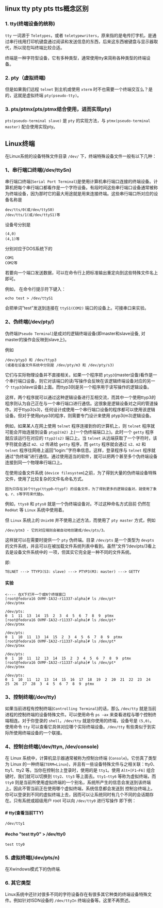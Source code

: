 ## linux tty pty pts tts概念区别

### 1. tty(终端设备的统称)
`tty` 一词源于 `Teletypes`，或者 `teletypewriters`，原来指的是电传打字机，是通过串行线用打印机键盘通过阅读和发送信息的东西，后来这东西被键盘与显示器取代，所以现在叫终端比较合适。

终端是一种字符型设备，它有多种类型，通常使用tty来简称各种类型的终端设备。

### 2. pty（虚拟终端)
但是如果我们远程 `telnet` 到主机或使用 `xterm` 时不也需要一个终端交互么？是的，这就是虚拟终端 `pty(pseudo-tty)`。

### 3. pts/ptmx(pts/ptmx结合使用，进而实现pty)
`pts(pseudo-terminal slave)` 是 `pty` 的实现方法，与 `ptmx(pseudo-terminal master)` 配合使用实现pty。

## Linux终端
在Linux系统的设备特殊文件目录 `/dev/` 下，终端特殊设备文件一般有以下几种：

### 1、串行端口终端(/dev/ttySn)
串行端口终端(`Serial Port Terminal`)是使用计算机串行端口连接的终端设备。计算机把每个串行端口都看作是一个字符设备。有段时间这些串行端口设备通常被称为终端设备，因为那时它的最大用途就是用来连接终端。这些串行端口所对应的设备名称是

	dev/tts/0(或/dev/ttyS0)
	/dev/tts/1(或/dev/ttyS1)等

设备号分别是

	(4,0) 
	(4,1)等

分别对应于DOS系统下的

	COM1
	COM2等

若要向一个端口发送数据，可以在命令行上把标准输出重定向到这些特殊文件名上即可。

例如， 在命令行提示符下键入：

	echo test > /dev/ttyS1

会把单词”test”发送到连接在 `ttyS1(COM2)` 端口的设备上。可接串口来实验。

### 2、伪终端(/dev/pty/)
伪终端(`Pseudo Terminal`)是成对的逻辑终端设备(即master和slave设备, 对master的操作会反映到slave上)。

例如

	/dev/ptyp3 和 /dev/ttyp3
	(或者在设备文件系统中分别是 /dev/pty/m3 和 /dev/pty/s3)

它们与实际物理设备并不直接相关。如果一个程序把 `ptyp3`(master设备)看作是一个串行端口设备，则它对该端口的读/写操作会反映在该逻辑终端设备对应的另一个 `ttyp3`(slave设备)上面。而ttyp3则是另一个程序用于读写操作的逻辑设备。

这样，两个程序就可以通过这种逻辑设备进行互相交流，而其中一个使用ttyp3的程序则认为自己正在与一个串行端口进行通信。这很象是逻辑设备对之间的管道操作。对于ttyp3(s3)，任何设计成使用一个串行端口设备的程序都可以使用该逻辑设备。但对于使用ptyp3的程序，则需要专门设计来使用 ptyp3(m3)逻辑设备。

例如，如果某人在网上使用 `telnet` 程序连接到你的计算机上，则 `telnet` 程序就可能会开始连接到设备 `ptyp2(m2)` 上(一个伪终端端口上)。此时一个 `getty` 程序就应该运行在对应的 `ttyp2(s2)` 端口上。当 `telnet` 从远端获取了一个字符时，该字符就会通过 `m2、s2` 传递给 `getty` 程序，而 `getty` 程序就会通过 `s2、m2` 和 `telnet` 程序往网络上返回”login:”字符串信息。这样，登录程序与 `telnet` 程序就通过“伪终端”进行通信。通过使用适当的软件，就可以把两个甚至多个伪终端设备连接到同一个物理串行端口上。

在使用设备文件系统 (`device filesystem`)之前，为了得到大量的伪终端设备特殊文件，使用了比较复杂的文件名命名方式。

	因为只存在16个ttyp(ttyp0—ttypf) 的设备文件，为了得到更多的逻辑设备对，就使用了象q、r、s等字符来代替p。

例如，`ttys8` 和 `ptys8` 就是一个伪终端设备对。不过这种命名方式目前 仍然在 `RedHat` 等 `Linux` 系统中使用着。

但 `Linux` 系统上的 `Unix98` 并不使用上述方法，而使用了 `pty master` 方式，例如

	/dev/ptm3 - 它的对应端则会被自动地创建成/dev/pts/3。

这样就可以在需要时提供一个 `pty` 伪终端。目录 `/dev/pts` 是一个类型为 `devpts` 的文件系统，并且可以在被加载文件系统列表中看到。虽然“文件”/dev/pts/3看上去是设备文件系统中的 一项，但其实它完全是一种不同的文件系统。

即: 

	TELNET ---> TTYP3(S3: slave) ---> PTYP3(M3: master) ---> GETTY

#### 实验

	<---- 在X下打开一个或N个终端窗口
	[root@fedora16 OVMF-IA32-r11337-alpha]# ls /dev/pt*
	/dev/ptmx

	/dev/pts:
	0  1  11  13  14  15  2  3  4  5  6  7  8  9  ptmx
	[root@fedora16 OVMF-IA32-r11337-alpha]# ls /dev/pt*
	/dev/ptmx

	/dev/pts:
	0  1  10  11  13  14  15  2  3  4  5  6  7  8  9  ptmx
	[root@fedora16 OVMF-IA32-r11337-alpha]# ls /dev/pt*
	/dev/ptmx

	/dev/pts:
	0  1  10  11  12  13  14  15  2  3  4  5  6  7  8  9  ptmx
	[root@fedora16 OVMF-IA32-r11337-alpha]# ls /dev/pt*
	/dev/ptmx

	/dev/pts:
	0  1  10  11  12  13  14  15  16  17  18  19  2  20  21  22  23  24  25  26  27  28  3  4  5  6  7  8  9  ptmx

### 3、控制终端(/dev/tty)
如果当前进程有控制终端(`Controlling Terminal`)的话，那么 `/dev/tty` 就是当前进程的控制终端的设备特殊文件。可以使用命令 `ps –ax` 来查看进程与哪个控制终端相连。对于你登录的 `shell`，`/dev/tty` 就是你使用的终端，设备号是 `(5,0)`。使用命令 `tty` 可以查看它具体对应哪个实际终端设备。`/dev/tty` 有些类似于到实际所使用终端设备的一个联接。

### 4、控制台终端(/dev/ttyn, /dev/console)
在 Linux 系统中，计算机显示器通常被称为控制台终端 (`Console`)。它仿真了类型为 Linux 的一种终端(`TERM=Linux`)，并且有一些设备特殊文件与之相关联：tty0、tty1、tty2 等。当你在控制台上登录时，使用的是 `tty1`。使用 `Alt+[F1—F6]` 组合键时，我们就可以切换到 `tty2`、`tty3` 等上面去。`tty1–tty6` 等称为虚拟终端，而 `tty0` 则是当前所使用虚拟终端的一个别名，系统所产生的信息会发送到该终端上。因此不管当前正在使用哪个虚拟终端，系统信息都会发送到 控制台终端上。你可以登录到不同的虚拟终端上去，因而可以让系统同时有几个不同的会话期存在。只有系统或超级用户 root 可以向 `/dev/tty0` 进行写操作 即下例：

#### # tty(查看当前TTY)

	/dev/tty1

#### #echo "test tty0" > /dev/tty0

	test tty0

### 5. 虚拟终端(/dev/pts/n)
在Xwindows模式下的伪终端.

### 6. 其它类型
Linux系统中还针对很多不同的字符设备存在有很多其它种类的终端设备特殊文件。例如针对ISDN设备的 `/dev/ttyIn` 终端设备等。这里不再赘述。 









